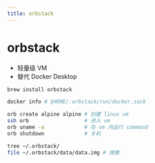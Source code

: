 ```yaml
---
title: orbstack
---
```


# orbstack

- 轻量级 VM
- 替代 Docker Desktop

```bash
brew install orbstack

docker info # $HOME/.orbstack/run/docker.sock

orb create alpine alpine # 创建 linux vm
ssh orb                  # 进入 vm
orb uname -a             # 在 vm 内运行 command
orb shutdown             # 关机

tree ~/.orbstack/
file ~/.orbstack/data/data.img # 镜像
```
